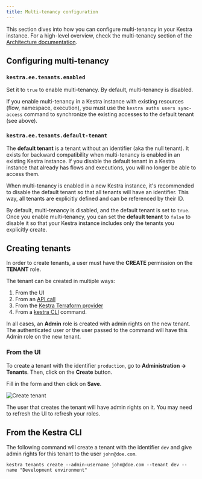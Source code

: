 ```yaml
---
title: Multi-tenancy configuration
---
```


This section dives into how you can configure multi-tenancy in your Kestra instance. For a high-level overview, check the multi-tenancy section of the [Architecture documentation](../../../08.architecture.md#multi-tenancy).

## Configuring multi-tenancy

### `kestra.ee.tenants.enabled`

Set it to `true` to enable multi-tenancy. By default, multi-tenancy is disabled.

If you enable multi-tenancy in a Kestra instance with existing resources (flow, namespace, execution), you must use the `kestra auths users sync-access` command to synchronize the existing accesses to the default tenant (see above).

### `kestra.ee.tenants.default-tenant`

The **default tenant** is a tenant without an identifier (aka the null tenant). It exists for backward compatibility when multi-tenancy is enabled in an existing Kestra instance. If you disable the default tenant in a Kestra instance that already has flows and executions, you will no longer be able to access them.

When multi-tenancy is enabled in a new Kestra instance, it's recommended to disable the default tenant so that all tenants will have an identifier. This way, all tenants are explicitly defined and can be referenced by their ID.

By default, multi-tenancy is disabled, and the default tenant is set to `true`. Once you enable multi-tenancy, you can set the **default tenant** to `false` to disable it so that your Kestra instance includes only the tenants you explicitly create.

## Creating tenants

In order to create tenants, a user must have the **CREATE** permission on the **TENANT** role.

The tenant can be created in multiple ways:
1. From the UI
2. From an [API call](../../../12.api-guide/api-ee-guide.md#post-/api/v1/tenants)
3. From the [Kestra Terraform provider](https://kestra.io/docs/terraform/resources/tenant)
4. From a [kestra CLI](https://kestra.io/docs/administrator-guide/servers) command. 

In all cases, an **Admin** role is created with admin rights on the new tenant. The authenticated user or the user passed to the command will have this Admin role on the new tenant.

### From the UI

To create a tenant with the identifier `production`, go to **Administration -> Tenants**. Then, click on the **Create** button.

Fill in the form and then click on **Save**.

![Create tenant](/docs/administrator-guide/configuration/enterprise-edition/tenant-create.png "Create tenant")

The user that creates the tenant will have admin rights on it. You may need to refresh the UI to refresh your roles.

## From the Kestra CLI

The following command will create a tenant with the identifier `dev` and give admin rights for this tenant to the user `john@doe.com`.

```shell
kestra tenants create --admin-username john@doe.com --tenant dev --name "Development environment"
```